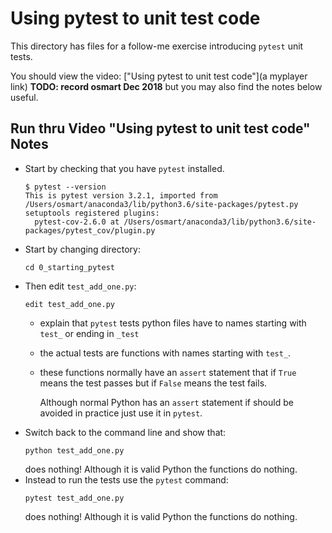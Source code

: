 # Using pytest to unit test code

This directory has files for a follow-me exercise introducing `pytest` unit 
tests.

You should view the video: ["Using pytest to unit test code"](a myplayer link) 
**TODO: record osmart Dec 2018** but you may also find the notes below useful.

## Run thru Video "Using pytest to unit test code"  Notes

* Start by checking that you have `pytest` installed.
  ```
  $ pytest --version
  This is pytest version 3.2.1, imported from /Users/osmart/anaconda3/lib/python3.6/site-packages/pytest.py
  setuptools registered plugins:
    pytest-cov-2.6.0 at /Users/osmart/anaconda3/lib/python3.6/site-packages/pytest_cov/plugin.py
  ```
* Start by changing directory:
  ```
  cd 0_starting_pytest
  ```
* Then edit `test_add_one.py`:
  ```
  edit test_add_one.py
  ```
  * explain that `pytest` tests python files have to names starting with 
    `test_` or ending in `_test` 
  * the actual tests are functions with names starting with 
    `test_`.
  * these functions normally have an `assert` statement that if `True` means
    the test passes but if `False` means the test fails.
    
    Although normal Python has an `assert` statement if should be avoided in 
    practice just use it in `pytest`.
* Switch back to the command line and show that:
  ```
  python test_add_one.py
  ```
  does nothing! Although it is valid Python the functions do nothing.
* Instead to run the tests use the `pytest` command:
  ```
  pytest test_add_one.py
  ```
  does nothing! Although it is valid Python the functions do nothing.
